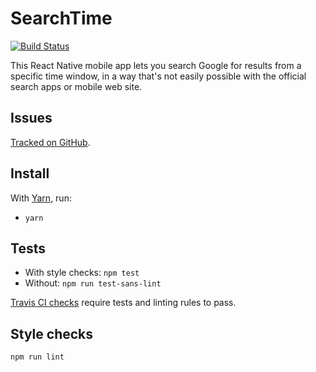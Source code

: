 SearchTime
==========

[![Build Status](https://travis-ci.org/webful-ltd/searchtime.svg?branch=master)](https://travis-ci.org/webful-ltd/searchtime)

This React Native mobile app lets you search Google for results from a specific time window, in a way that's not easily possible with the official search apps or mobile web site.

Issues
------
[Tracked on GitHub](https://github.com/webful-ltd/searchtime/issues).

Install
-------
With [Yarn](https://yarnpkg.com/en/docs/getting-started), run:
* `yarn`

Tests
-----
* With style checks: `npm test`
* Without: `npm run test-sans-lint`

[Travis CI checks](https://travis-ci.org/webful-ltd/searchtime) require tests and linting rules to pass.

Style checks
------------
`npm run lint`
